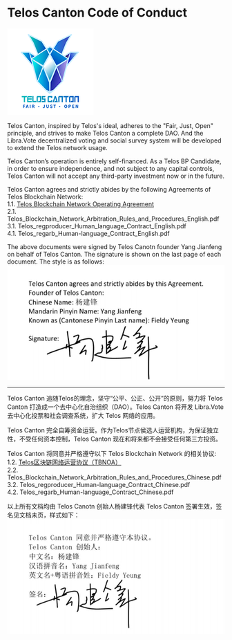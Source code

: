 # Telos Canton Code of Conduct

![](https://raw.githubusercontent.com/Telos-Canton/TelosCanton-Docs/master/images/telos-canton-logo-slogan-200X200.png)

Telos Canton, inspired by Telos's ideal, adheres to the "Fair, Just, Open" principle,  and strives to make Telos Canton a complete DAO. And the Libra.Vote decentralized voting and social survey system will be developed to extend the Telos network usage.

Telos Canton’s operation is entirely self-financed. As a Telos BP Candidate, in order to ensure independence, and not subject to any capital controls, Telos Canton will not accept any third-party investment now or in the future.

Telos Canton agrees and strictly abides by the following Agreements of Telos Blockchain Network:  
1.1. [Telos Blockchain Network Operating Agreement](https://github.com/Telos-Canton/TelosCanton-Docs/blob/master/agreement/Telos_Blockchain_Network_Operating_Agreement_English.pdf)  
2.1. Telos_Blockchain_Network_Arbitration_Rules_and_Procedures_English.pdf  
3.1. Telos_regproducer_Human_language_Contract_English.pdf  
4.1. Telos_regarb_Human-language_Contract_English.pdf 

The above documents were signed by Telos Canotn founder Yang Jianfeng on behalf of Telos Canton. The signature is shown on the last page of each document. The style is as follows:   
![](https://raw.githubusercontent.com/Telos-Canton/TelosCanton-Docs/master/agreement/Telos_Canton_Founder_Signature_English.jpg)

---

Telos Canton 追随Telos的理念，坚守“公平、公正、公开”的原则，努力将 Telos Canton 打造成一个去中心化自治组织（DAO）。Telos Canton 将开发 Libra.Vote 去中心化投票和社会调查系统，扩大 Telos 网络的应用。

Telos Canton 完全自筹资金运营。作为Telos节点侯选人运营机构，为保证独立性，不受任何资本控制，Telos Canton 现在和将来都不会接受任何第三方投资。

Telos Canton 将同意并严格遵守以下 Telos Blockchain Network 的相关协议:  
1.2. [Telos区块链网络运营协议（TBNOA）](https://github.com/Telos-Canton/TelosCanton-Docs/blob/master/agreement/Telos_Blockchain_Network_Operating_Agreement_Chinese.pdf)  
2.2. Telos_Blockchain_Network_Arbitration_Rules_and_Procedures_Chinese.pdf  
3.2. Telos_regproducer_Human-language_Contract_Chinese.pdf  
4.2. Telos_regarb_Human-language_Contract_Chinese.pdf

以上所有文档均由 Telos Canotn 创始人杨建锋代表 Telos Canton 签署生效，签名见文档未页，样式如下：  
![](https://raw.githubusercontent.com/Telos-Canton/TelosCanton-Docs/master/agreement/Telos_Canton_Founder_Signature_Chinese.jpg)